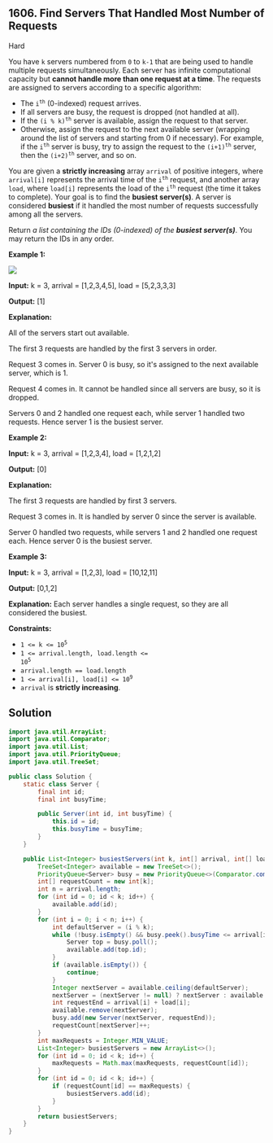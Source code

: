 ## 1606\. Find Servers That Handled Most Number of Requests

Hard

You have `k` servers numbered from `0` to `k-1` that are being used to handle multiple requests simultaneously. Each server has infinite computational capacity but **cannot handle more than one request at a time**. The requests are assigned to servers according to a specific algorithm:

*   The <code>i<sup>th</sup></code> (0-indexed) request arrives.
*   If all servers are busy, the request is dropped (not handled at all).
*   If the <code>(i % k)<sup>th</sup></code> server is available, assign the request to that server.
*   Otherwise, assign the request to the next available server (wrapping around the list of servers and starting from 0 if necessary). For example, if the <code>i<sup>th</sup></code> server is busy, try to assign the request to the <code>(i+1)<sup>th</sup></code> server, then the <code>(i+2)<sup>th</sup></code> server, and so on.

You are given a **strictly increasing** array `arrival` of positive integers, where `arrival[i]` represents the arrival time of the <code>i<sup>th</sup></code> request, and another array `load`, where `load[i]` represents the load of the <code>i<sup>th</sup></code> request (the time it takes to complete). Your goal is to find the **busiest server(s)**. A server is considered **busiest** if it handled the most number of requests successfully among all the servers.

Return _a list containing the IDs (0-indexed) of the **busiest server(s)**_. You may return the IDs in any order.

**Example 1:**

![](https://assets.leetcode.com/uploads/2020/09/08/load-1.png)

**Input:** k = 3, arrival = [1,2,3,4,5], load = [5,2,3,3,3]

**Output:** [1]

**Explanation:** 

All of the servers start out available. 

The first 3 requests are handled by the first 3 servers in order. 

Request 3 comes in. Server 0 is busy, so it's assigned to the next available server, which is 1. 

Request 4 comes in. It cannot be handled since all servers are busy, so it is dropped. 

Servers 0 and 2 handled one request each, while server 1 handled two requests. Hence server 1 is the busiest server.

**Example 2:**

**Input:** k = 3, arrival = [1,2,3,4], load = [1,2,1,2]

**Output:** [0]

**Explanation:** 

The first 3 requests are handled by first 3 servers. 

Request 3 comes in. It is handled by server 0 since the server is available. 

Server 0 handled two requests, while servers 1 and 2 handled one request each. Hence server 0 is the busiest server.

**Example 3:**

**Input:** k = 3, arrival = [1,2,3], load = [10,12,11]

**Output:** [0,1,2]

**Explanation:** Each server handles a single request, so they are all considered the busiest.

**Constraints:**

*   <code>1 <= k <= 10<sup>5</sup></code>
*   <code>1 <= arrival.length, load.length <= 10<sup>5</sup></code>
*   `arrival.length == load.length`
*   <code>1 <= arrival[i], load[i] <= 10<sup>9</sup></code>
*   `arrival` is **strictly increasing**.

## Solution

```java
import java.util.ArrayList;
import java.util.Comparator;
import java.util.List;
import java.util.PriorityQueue;
import java.util.TreeSet;

public class Solution {
    static class Server {
        final int id;
        final int busyTime;

        public Server(int id, int busyTime) {
            this.id = id;
            this.busyTime = busyTime;
        }
    }

    public List<Integer> busiestServers(int k, int[] arrival, int[] load) {
        TreeSet<Integer> available = new TreeSet<>();
        PriorityQueue<Server> busy = new PriorityQueue<>(Comparator.comparingInt(a -> a.busyTime));
        int[] requestCount = new int[k];
        int n = arrival.length;
        for (int id = 0; id < k; id++) {
            available.add(id);
        }
        for (int i = 0; i < n; i++) {
            int defaultServer = (i % k);
            while (!busy.isEmpty() && busy.peek().busyTime <= arrival[i]) {
                Server top = busy.poll();
                available.add(top.id);
            }
            if (available.isEmpty()) {
                continue;
            }
            Integer nextServer = available.ceiling(defaultServer);
            nextServer = (nextServer != null) ? nextServer : available.ceiling(0);
            int requestEnd = arrival[i] + load[i];
            available.remove(nextServer);
            busy.add(new Server(nextServer, requestEnd));
            requestCount[nextServer]++;
        }
        int maxRequests = Integer.MIN_VALUE;
        List<Integer> busiestServers = new ArrayList<>();
        for (int id = 0; id < k; id++) {
            maxRequests = Math.max(maxRequests, requestCount[id]);
        }
        for (int id = 0; id < k; id++) {
            if (requestCount[id] == maxRequests) {
                busiestServers.add(id);
            }
        }
        return busiestServers;
    }
}
```